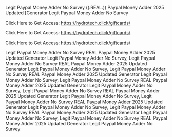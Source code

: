 Legit Paypal Money Adder No Survey ((.REAL.)) Paypal Money Adder 2025 Updated [Generator Legit Paypal Money Adder No Survey

Click Here to Get Access: https://hydrotech.click/giftcards/

Click Here to Get Access: https://hydrotech.click/giftcards/

Click Here to Get Access: https://hydrotech.click/giftcards/

Legit Paypal Money Adder No Survey REAL Paypal Money Adder 2025 Updated Generator Legit Paypal Money Adder No Survey, Legit Paypal Money Adder No Survey REAL Paypal Money Adder 2025 Updated Generator Legit Paypal Money Adder No Survey, Legit Paypal Money Adder No Survey REAL Paypal Money Adder 2025 Updated Generator Legit Paypal Money Adder No Survey, Legit Paypal Money Adder No Survey REAL Paypal Money Adder 2025 Updated Generator Legit Paypal Money Adder No Survey, Legit Paypal Money Adder No Survey REAL Paypal Money Adder 2025 Updated Generator Legit Paypal Money Adder No Survey, Legit Paypal Money Adder No Survey REAL Paypal Money Adder 2025 Updated Generator Legit Paypal Money Adder No Survey, Legit Paypal Money Adder No Survey REAL Paypal Money Adder 2025 Updated Generator Legit Paypal Money Adder No Survey, Legit Paypal Money Adder No Survey REAL Paypal Money Adder 2025 Updated Generator Legit Paypal Money Adder No Survey
